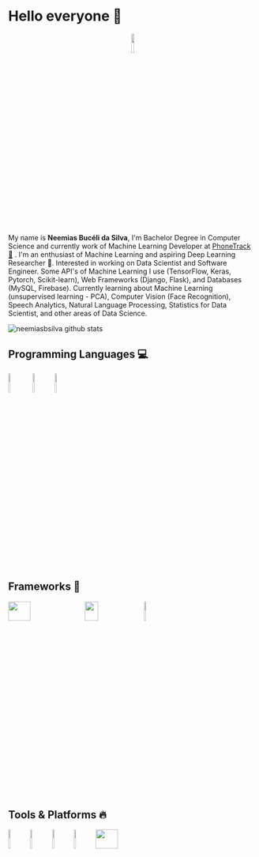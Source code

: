 # Hello everyone 👋


<p align="center"><a href="https://github.com"><img src="https://raw.githubusercontent.com/coderjojo/coderjojo/master/img/github.gif" width="10%" height="10%"></a></p> 

My name is **Neemias Bucéli da Silva**, I'm Bachelor Degree in Computer Science and currently work of Machine Learning Developer at [PhoneTrack :office:](https://www.phonetrack.com.br) . I'm an enthusiast of Machine Learning and aspiring Deep Learning Researcher :pencil:. Interested in working on Data Scientist and Software Engineer. Some API's of Machine Learning I use (TensorFlow, Keras, Pytorch, Scikit-learn), Web Frameworks (Django, Flask), and Databases (MySQL, Firebase). Currently learning about Machine Learning (unsupervised learning - PCA), Computer Vision (Face Recognition), Speech Analytics, Natural Language Processing, Statistics for Data Scientist, and other areas of Data Science.

<!--![Neemias github stats](https://github-readme-stats.vercel.app/api?username=neemiasbsilva&theme=dark&show_icons=true)-->
![neemiasbsilva github stats](https://github-readme-stats.vercel.app/api?username=neemiasbsilva&show_icons=true&line_height=31&theme=graywhite)
<!--![Top Langs](https://github-readme-stats.vercel.app/api/top-langs/?username=neemiasbsilva&layout=compact&theme=dark&line_height=21)-->

## Programming Languages :computer:

<a href="https://www.python.org"><img src="https://raw.githubusercontent.com/coderjojo/coderjojo/master/img/python.svg" width="9%" height="10%"></a> <a href="https://www.cplusplus.com"><img src="https://raw.githubusercontent.com/coderjojo/coderjojo/master/img/cpp.png" width="8%" height="10%"></a> <a href="https://www.javascript.com"><img src="https://raw.githubusercontent.com/coderjojo/coderjojo/master/img/js.png" width="9%" height="10%"></a>


## Frameworks :rocket:

<a href="https://www.tensorflow.org"><img src="https://www.gstatic.com/devrel-devsite/prod/v0089c83aa8227c3439bf2708c0795dd13db533711d44eb626e640152d9fdf05e/tensorflow/images/lockup.svg" width="30%" height="10%"></a> <a href="https://keras.io"><img src="https://keras.io/img/logo.png" width="23%" height="10%"></a> <a href="https://pytorch.org"><img src="https://pytorch.org/assets/images/pytorch-logo.png" width="8%" height="10%"></a>

<!--
## Frameworks Learning: :book:
<a href="https://vuejs.org/"><img src="https://vuejs.org/images/logo.png" width="8%" height="5%"></a>-->
  
## Tools & Platforms :fire:
<a href="https://github.com"><img src="https://camo.githubusercontent.com/2c3a10f57365a330cc092e2c32942ff28474495a/68747470733a2f2f666972656261736573746f726167652e676f6f676c65617069732e636f6d2f76302f622f6769746875622d2d696d616765732e61707073706f742e636f6d2f6f2f476974687562253230696d6167657325324632353233312e7376673f616c743d6d6564696126746f6b656e3d65663262653632372d303461362d346638302d616662612d626632323432383164333561" width="8%" height="10%"></a> <a href="https://code.visualstudio.com"><img src="https://camo.githubusercontent.com/5945b84c1aea557415c0db91ce8bff3e52ed9e51/68747470733a2f2f666972656261736573746f726167652e676f6f676c65617069732e636f6d2f76302f622f6769746875622d2d696d616765732e61707073706f742e636f6d2f6f2f476974687562253230696d616765732532466c6f676f2d737461626c652e706e673f616c743d6d6564696126746f6b656e3d38386137636237392d666538362d343661622d623639312d303564323130313331613939" width="8%" height="10%"></a> <a href="https://www.jetbrains.com/pycharm/"><img src="https://resources.jetbrains.com/storage/products/pycharm/img/meta/pycharm_logo_300x300.png" width="8%" height="10%"></a> <a href="https://www.egi.eu/use-cases/scientific-applications-tools/the-jupyter-notebook/"><img src="https://www.egi.eu/wp-content/uploads/2017/04/project_jupyter.png" width="8%" height="10%"></a>
<a href="https://www.docker.com/"><img src="https://www.docker.com/sites/default/files/d8/styles/role_icon/public/2019-07/horizontal-logo-monochromatic-white.png?itok=SBlK2TGU" width="30%" height="10%"></a>
<!-- <a href="https://docs.conda.io/en/latest/"><img src="https://docs.conda.io/en/latest/_images/conda_logo.svg" width="35%" height="10%"></a> <a href="https://trello.com"><img src="https://upload.wikimedia.org/wikipedia/en/thumb/8/8c/Trello_logo.svg/1280px-Trello_logo.svg.png" width="25%" height="10%"></a>
-->


<!--
**neemiasbsilva/neemiasbsilva** is a ✨ _special_ ✨ repository because its `README.md` (this file) appears on your GitHub profile.
## Tools :fire:

Here are some ideas to get you started:

- 🔭 I’m currently working on ...
- 🌱 I’m currently learning ...
- 👯 I’m looking to collaborate on ...
- 🤔 I’m looking for help with ...
- 💬 Ask me about ...
- 📫 How to reach me: ...
- 😄 Pronouns: ...
- ⚡ Fun fact: ...
-->

